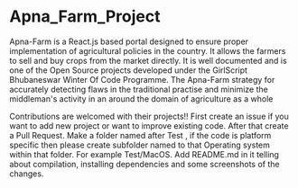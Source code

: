# Apna_Farm_Project
Apna-Farm is a React.js based portal designed to ensure proper implementation of agricultural policies in the country. It allows the farmers to sell and buy crops from the market directly. It is well documented and is one of the Open Source projects developed under the GirlScript Bhubaneswar Winter Of Code Programme. The Apna-Farm strategy for accurately detecting flaws in the traditional practise and minimize the middleman's activity in an around the domain of agriculture as a whole

Contributions are welcomed with their projects!!
First create an issue if you want to add new project or want to improve existing code. After that create a Pull Request.
Make a folder named after Test , if the code is platform specific then please create subfolder named to that Operating system within that folder. For example Test/MacOS. Add README.md in it telling about compilation, installing dependencies and some screenshots of the changes.

